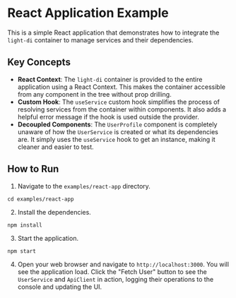 # React Application Example
This is a simple React application that demonstrates how to integrate the `light-di` container to manage services and their dependencies.

## Key Concepts
* **React Context**: The `light-di` container is provided to the entire application using a React Context. This makes the container accessible from any component in the tree without prop drilling.
* **Custom Hook**: The `useService` custom hook simplifies the process of resolving services from the container within components. It also adds a helpful error message if the hook is used outside the provider.
* **Decoupled Components**: The `UserProfile` component is completely unaware of how the `UserService` is created or what its dependencies are. It simply uses the `useService` hook to get an instance, making it cleaner and easier to test.

## How to Run

1. Navigate to the `examples/react-app` directory.
```
cd examples/react-app
```
2. Install the dependencies.
```
npm install
```
3. Start the application.
```
npm start
```
4. Open your web browser and navigate to `http://localhost:3000`. You will see the application load. Click the "Fetch User" button to see the `UserService` and `ApiClient` in action, logging their operations to the console and updating the UI.